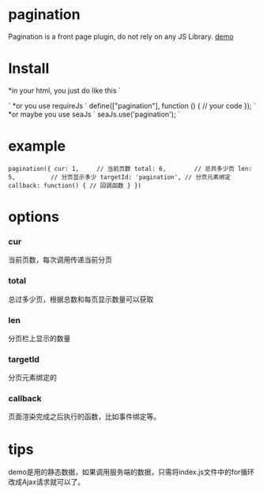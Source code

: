 # pagination
   Pagination is a front page plugin, do not rely on any JS Library.
[demo](http://example.com/)
# Install
*in your html, you just do like this
`
<link rel="stylesheet" href="dist/pagination.css">
<script src="dist/pagination.js"></script>
`
*or you use requireJs
`
define(["pagination"], function () {
	// your code
});
`
*or maybe you use seaJs
`
seaJs.use('pagination');
`

# example

`
pagination({
	cur: 1,     // 当前页数
	total: 6,        // 总共多少页
	len: 5,          // 分页显示多少
	targetId: 'pagination', // 分页元素绑定
	callback: function() {
		// 回调函数
	}
})
`

# options

### cur
当前页数，每次调用传递当前分页

### total
总过多少页，根据总数和每页显示数量可以获取

### len
分页栏上显示的数量

### targetId
分页元素绑定的

### callback
页面渲染完成之后执行的函数，比如事件绑定等。

# tips
demo是用的静态数据，如果调用服务端的数据，只需将index.js文件中的for循环改成Ajax请求就可以了。
